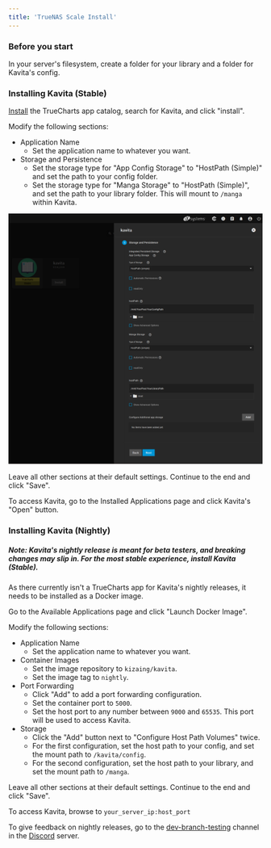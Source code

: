 ```yaml
---
title: 'TrueNAS Scale Install'
---
```


### Before you start
In your server's filesystem, create a folder for your library and a folder for Kavita's config.

### Installing Kavita (Stable)

[Install](https://truecharts.org/docs/manual/SCALE%20Apps/Quick-Start%20Guides/Adding-TrueCharts) the TrueCharts app catalog, search for Kavita, and click "install".

Modify the following sections:
- Application Name
  - Set the application name to whatever you want.
- Storage and Persistence
  - Set the storage type for "App Config Storage" to "HostPath (Simple)" and set the path to your config folder.
  - Set the storage type for "Manga Storage" to "HostPath (Simple)", and set the path to your library folder. This will mount to `/manga` within Kavita.

![Kavita storage settings](storage.png)

Leave all other sections at their default settings. Continue to the end and click "Save". 

To access Kavita, go to the Installed Applications page and click Kavita's "Open" button.

### Installing Kavita (Nightly)

##### Note: Kavita's nightly release is meant for beta testers, and breaking changes may slip in. For the most stable experience, install Kavita (Stable).

As there currently isn't a TrueCharts app for Kavita's nightly releases, it needs to be installed as a Docker image.

Go to the Available Applications page and click "Launch Docker Image".

Modify the following sections:
- Application Name
  - Set the application name to whatever you want.
- Container Images
  - Set the image repository to `kizaing/kavita`.
  - Set the image tag to `nightly`.
- Port Forwarding
  - Click "Add" to add a port forwarding configuration.
  - Set the container port to `5000`.
  - Set the host port to any number between `9000` and `65535`. This port will be used to access Kavita.
- Storage
  - Click the "Add" button next to "Configure Host Path Volumes" twice.
  - For the first configuration, set the host path to your config, and set the mount path to `/kavita/config`.
  - For the second configuration, set the host path to your library, and set the mount path to `/manga`.

Leave all other sections at their default settings. Continue to the end and click "Save".

To access Kavita, browse to `your_server_ip:host_port`

To give feedback on nightly releases, go to the [dev-branch-testing](https://discord.com/channels/821879810934439936/851515194185744464) channel in the [Discord](https://discord.gg/b52wT37kt7) server.